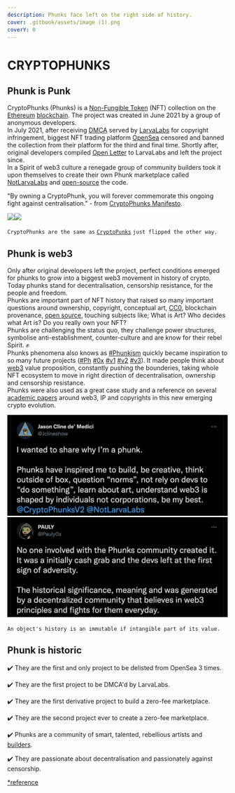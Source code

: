 ```yaml
---
description: Phunks face left on the right side of history.
cover: .gitbook/assets/image (1).png
coverY: 0
---
```


# CRYPTOPHUNKS

## Phunk is Punk

CryptoPhunks (Phunks) is a [Non-Fungible Token](https://en.wikipedia.org/wiki/Non-fungible\_token) (NFT) collection on the [Ethereum](https://en.wikipedia.org/wiki/Ethereum) [blockchain](https://en.wikipedia.org/wiki/Blockchain). The project was created in June 2021 by a group of anonymous developers. \
In July 2021, after receiving [DMCA](https://twitter.com/CryptoPhunks/status/1415001685986922499?s=20\&t=YRRn6i6uXhGV5Cgl\_pJeQA) served by [LarvaLabs](https://larvalabs.com) for copyright infringement, biggest NFT trading platform [OpenSea](https://opensea.io/assets/0xf07468ead8cf26c752c676e43c814fee9c8cf402/8348) censored and banned the collection from their platform for the third and final time. Shortly after, original developers compiled [Open Letter](https://foundation.app/@cryptophunks/foundation/62017) to LarvaLabs and left the project since.\
In a Spirit of web3 culture a renegade group of community builders took it upon themselves to create their own Phunk marketplace called [NotLarvaLabs](NLL/notlarvalabs.md) and [open-source](open-sourced.md) the code.

"By owning a CryptoPhunk, you will forever commemorate this ongoing fight against centralisation." - from [CryptoPhunks Manifesto](https://phunks.medium.com/the-cryptophunks-manifesto-785c7348e558).

![](<.gitbook/assets/Phunk\_4156 (1).png>)![](.gitbook/assets/Phunk\_4156.png)

`CryptoPhunks are the same as` [`CryptoPunks`](https://larvalabs.com/cryptopunks) `just flipped the other way.`

## Phunk is web3

Only after original developers left the project, perfect conditions emerged for phunks to grow into a biggest web3 movement in history of crypto. \
Today phunks stand for decentralisation, censorship resistance, for the people and freedom. \
Phunks are important part of NFT history that raised so many important questions around ownership, copyright, conceptual art, [CC0](https://creativecommons.org/publicdomain/zero/1.0/deed.en), blockchain provenance, [open source](open-sourced.md), touching subjects like; What is Art? Who decides what Art is? Do you really own your NFT?\
Phunks are challenging the status quo, they challenge power structures, symbolise anti-establishment, counter-culture and are know for their rebel Spirit. :fist:\
Phunks phenomena also knows as [#Phunkism](https://twitter.com/search?q=%23Phunkism\&src=typed\_query\&f=live) quickly became inspiration to so many future projects ([#Ph](https://twitter.com/hashtag/Ph?src=hashtag\_click) [#0x](https://twitter.com/hashtag/0x?src=hashtag\_click) [#v1](https://twitter.com/hashtag/v1?src=hashtag\_click) [#v2](https://twitter.com/hashtag/v2?src=hashtag\_click) [#v3](https://twitter.com/hashtag/v3?src=hashtag\_click)). It made people think about [web3](https://en.wikipedia.org/wiki/Web3) value proposition, constantly pushing the bounderies, taking whole NFT ecosystem to move in right direction of decentralisation, ownership and censorship resistance. \
Phunks were also used as a great case study and a reference on several [academic papers](https://papers.ssrn.com/sol3/papers.cfm?abstract\_id=4029323) around web3, IP and copyrights in this new emerging crypto evolution.&#x20;

&#x20;      ![](<.gitbook/assets/Bildschirmfoto 2022-03-10 um 21.18.54.png>)        ![](<.gitbook/assets/Bildschirmfoto 2022-03-10 um 21.18.31.png>)

`An object's history is an immutable if intangible part of its value.`

## Phunk is historic

✔️ They are the first and only project to be delisted from OpenSea 3 times.&#x20;

✔️ They are the first project to be DMCA'd by LarvaLabs.&#x20;

✔️ They are the first derivative project to build a zero-fee marketplace.

✔️ They are the second project ever to create a zero-fee marketplace.&#x20;

✔️ Phunks are a community of smart, talented, rebellious artists and [builders](open-sourced.md).&#x20;

✔️ They are passionate about decentralisation and passionately against censorship.

[\*reference](https://twitter.com/OG\_Kenobi\_Hello/status/1501653643237466116?s=20\&t=YRRn6i6uXhGV5Cgl\_pJeQA)
